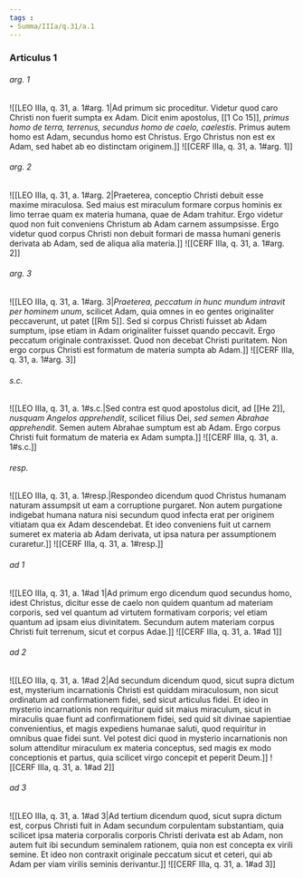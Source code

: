```yaml
---
tags : 
- Summa/IIIa/q.31/a.1
---
```


### Articulus 1

###### arg. 1
![[LEO IIIa, q. 31, a. 1#arg. 1|Ad primum sic proceditur. Videtur quod caro Christi non fuerit sumpta ex Adam. Dicit enim apostolus, [[1 Co 15]], *primus homo de terra, terrenus, secundus homo de caelo, caelestis*. Primus autem homo est Adam, secundus homo est Christus. Ergo Christus non est ex Adam, sed habet ab eo distinctam originem.]]
![[CERF IIIa, q. 31, a. 1#arg. 1]]

###### arg. 2
![[LEO IIIa, q. 31, a. 1#arg. 2|Praeterea, conceptio Christi debuit esse maxime miraculosa. Sed maius est miraculum formare corpus hominis ex limo terrae quam ex materia humana, quae de Adam trahitur. Ergo videtur quod non fuit conveniens Christum ab Adam carnem assumpsisse. Ergo videtur quod corpus Christi non debuit formari de massa humani generis derivata ab Adam, sed de aliqua alia materia.]]
![[CERF IIIa, q. 31, a. 1#arg. 2]]

###### arg. 3
![[LEO IIIa, q. 31, a. 1#arg. 3|*Praeterea, peccatum in hunc mundum intravit per hominem unum*, scilicet Adam, quia omnes in eo gentes originaliter peccaverunt, ut patet [[Rm 5]]. Sed si corpus Christi fuisset ab Adam sumptum, ipse etiam in Adam originaliter fuisset quando peccavit. Ergo peccatum originale contraxisset. Quod non decebat Christi puritatem. Non ergo corpus Christi est formatum de materia sumpta ab Adam.]]
![[CERF IIIa, q. 31, a. 1#arg. 3]]

###### s.c.
![[LEO IIIa, q. 31, a. 1#s.c.|Sed contra est quod apostolus dicit, ad [[He 2]], *nusquam Angelos apprehendit*, scilicet filius Dei, *sed semen Abrahae apprehendit*. Semen autem Abrahae sumptum est ab Adam. Ergo corpus Christi fuit formatum de materia ex Adam sumpta.]]
![[CERF IIIa, q. 31, a. 1#s.c.]]

###### resp.
![[LEO IIIa, q. 31, a. 1#resp.|Respondeo dicendum quod Christus humanam naturam assumpsit ut eam a corruptione purgaret. Non autem purgatione indigebat humana natura nisi secundum quod infecta erat per originem vitiatam qua ex Adam descendebat. Et ideo conveniens fuit ut carnem sumeret ex materia ab Adam derivata, ut ipsa natura per assumptionem curaretur.]]
![[CERF IIIa, q. 31, a. 1#resp.]]

###### ad 1
![[LEO IIIa, q. 31, a. 1#ad 1|Ad primum ergo dicendum quod secundus homo, idest Christus, dicitur esse de caelo non quidem quantum ad materiam corporis, sed vel quantum ad virtutem formativam corporis; vel etiam quantum ad ipsam eius divinitatem. Secundum autem materiam corpus Christi fuit terrenum, sicut et corpus Adae.]]
![[CERF IIIa, q. 31, a. 1#ad 1]]

###### ad 2
![[LEO IIIa, q. 31, a. 1#ad 2|Ad secundum dicendum quod, sicut supra dictum est, mysterium incarnationis Christi est quiddam miraculosum, non sicut ordinatum ad confirmationem fidei, sed sicut articulus fidei. Et ideo in mysterio incarnationis non requiritur quid sit maius miraculum, sicut in miraculis quae fiunt ad confirmationem fidei, sed quid sit divinae sapientiae convenientius, et magis expediens humanae saluti, quod requiritur in omnibus quae fidei sunt. Vel potest dici quod in mysterio incarnationis non solum attenditur miraculum ex materia conceptus, sed magis ex modo conceptionis et partus, quia scilicet virgo concepit et peperit Deum.]]
![[CERF IIIa, q. 31, a. 1#ad 2]]

###### ad 3
![[LEO IIIa, q. 31, a. 1#ad 3|Ad tertium dicendum quod, sicut supra dictum est, corpus Christi fuit in Adam secundum corpulentam substantiam, quia scilicet ipsa materia corporalis corporis Christi derivata est ab Adam, non autem fuit ibi secundum seminalem rationem, quia non est concepta ex virili semine. Et ideo non contraxit originale peccatum sicut et ceteri, qui ab Adam per viam virilis seminis derivantur.]]
![[CERF IIIa, q. 31, a. 1#ad 3]]

